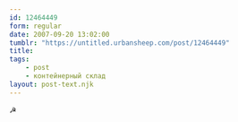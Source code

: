 ```yaml
---
id: 12464449
form: regular
date: 2007-09-20 13:02:00
tumblr: "https://untitled.urbansheep.com/post/12464449"
title:
tags:
    - post
    - контейнерный склад
layout: post-text.njk
---
```


<p>☭</p>

